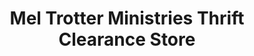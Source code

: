 ---
title: "Mel Trotter Ministries Thrift Clearance Store"
url: /grand-rapids/mel-trotter-ministries-thrift-clearance-store/
shop: Gebrauchtwaren
---